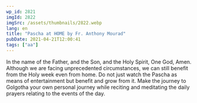 ```yaml
---
wp_id: 2821
imgId: 2822
imgSrc: /assets/thumbnails/2822.webp
lang: en
title: "Pascha at HOME by Fr. Anthony Mourad"
pubDate: 2021-04-21T12:00:41
tags: ["aa"]
---
```


<!-- page: 6 -->

<p>In the name of the Father, and the Son, and the Holy Spirit, One God, Amen. Although we are facing unprecedented circumstances, we can still benefit from the Holy week even from home. Do not just watch the Pascha as means of entertainment but benefit and grow from it. Make the journey to Golgotha your own personal journey while reciting and meditating the daily prayers relating to the events of the day.</p>
